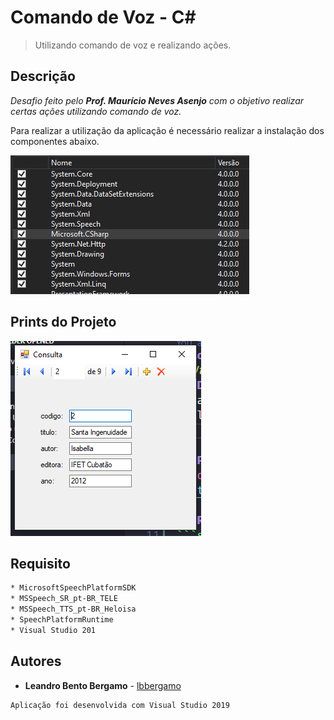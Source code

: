 # Comando de Voz - C#
> Utilizando comando de voz e realizando ações.
## Descrição
_Desafio feito pelo **Prof. Maurício Neves Asenjo** com o objetivo realizar certas ações utilizando comando de voz._

Para realizar a utilização da aplicação é necessário realizar a instalação dos componentes abaixo.

![](img/requisitos.png)

## Prints do Projeto
![Foto 1 - Tela Inicial - Fornecida pelo professor](img/img.png)

## Requisito
```sh
* MicrosoftSpeechPlatformSDK
* MSSpeech_SR_pt-BR_TELE
* MSSpeech_TTS_pt-BR_Heloisa
* SpeechPlatformRuntime
* Visual Studio 201
```
## Autores
* **Leandro Bento Bergamo** - [lbbergamo](https://github.com/lbbergamo/)

```sh
Aplicação foi desenvolvida com Visual Studio 2019
```